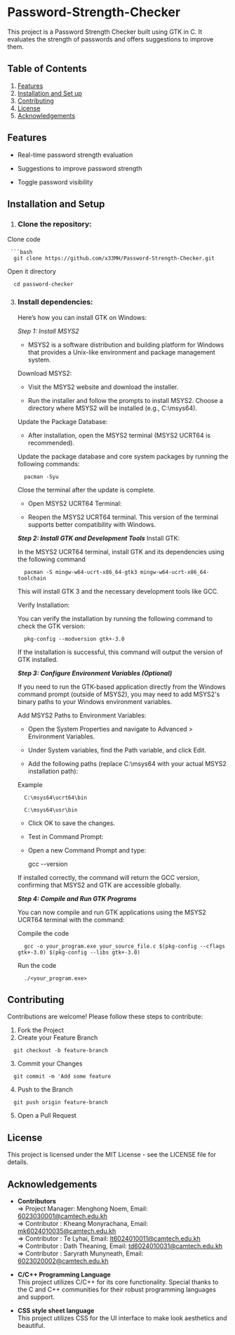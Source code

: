 # Password-Strength-Checker

This project is a Password Strength Checker built using GTK in C. It evaluates the strength of passwords and offers suggestions to improve them.

## Table of Contents
  1. [Features](#features)
  2. [Installation and Set up](#installation-and-setup)
  3. [Contributing](#contributing)
  4. [License](#license)
  5. [Acknowledgements](#acknowledgements)

## Features
   
   - Real-time password strength evaluation
         
   - Suggestions to improve password strength
         
   - Toggle password visibility

## Installation and Setup

1. ### **Clone the repository:**

  Clone code  
   
     ```bash
      git clone https://github.com/x33MH/Password-Strength-Checker.git
     
   
  Open it directory    
  
      cd password-checker

3. ### **Install dependencies:**
   
   Here’s how you can install GTK on Windows:
   
   _Step 1: Install MSYS2_
   
   - MSYS2 is a software distribution and building platform for Windows that provides a Unix-like environment and package management system.
   
   Download MSYS2:
   
   - Visit the MSYS2 website and download the installer.
   
   - Run the installer and follow the prompts to install MSYS2. Choose a directory where MSYS2 will be installed (e.g., C:\msys64).
      
   Update the Package Database:
   
   - After installation, open the MSYS2 terminal (MSYS2 UCRT64 is recommended).
   
   Update the package database and core system packages by running the following commands:
   
         pacman -Syu
            
   Close the terminal after the update is complete.
   
      - Open MSYS2 UCRT64 Terminal:
      
      - Reopen the MSYS2 UCRT64 terminal. This version of the terminal supports better compatibility with Windows.
   
   _**Step 2: Install GTK and Development Tools**_
   Install GTK:
   
      In the MSYS2 UCRT64 terminal, install GTK and its dependencies using the following command
           
         pacman -S mingw-w64-ucrt-x86_64-gtk3 mingw-w64-ucrt-x86_64-toolchain
            
      This will install GTK 3 and the necessary development tools like GCC.
      
      Verify Installation:
      
      You can verify the installation by running the following command to check the GTK version:
   
         pkg-config --modversion gtk+-3.0
         
      If the installation is successful, this command will output the version of GTK installed.
   
   _**Step 3: Configure Environment Variables (Optional)**_
   
      If you need to run the GTK-based application directly from the Windows command prompt (outside of MSYS2), you may need to add MSYS2's binary paths to your Windows environment variables.
      
      Add MSYS2 Paths to Environment Variables:
      
      - Open the System Properties and navigate to Advanced > Environment Variables.
      
      - Under System variables, find the Path variable, and click Edit.
      
      - Add the following paths (replace C:\msys64 with your actual MSYS2 installation path):

   Example
   
         C:\msys64\ucrt64\bin
         
         C:\msys64\usr\bin
      
      - Click OK to save the changes.
   
      - Test in Command Prompt:
      
      - Open a new Command Prompt and type:
   
         gcc --version
   
      If installed correctly, the command will return the GCC version, confirming that MSYS2 and GTK are accessible globally.
      
      _**Step 4: Compile and Run GTK Programs**_
      
      You can now compile and run GTK applications using the MSYS2 UCRT64 terminal with the command:

      Compile the code 

         gcc -o your_program.exe your_source_file.c $(pkg-config --cflags gtk+-3.0) $(pkg-config --libs gtk+-3.0)

      Run the code
   
         ./<your_program.exe>   
   
## Contributing

Contributions are welcome! Please follow these steps to contribute:

  1. Fork the Project
  2. Create your Feature Branch
  ```
    git checkout -b feature-branch
  ```
  3. Commit your Changes
  ```
    git commit -m 'Add some feature
  ```
  4. Push to the Branch
  ```
    git push origin feature-branch
  ```
  5. Open a Pull Request

## License

   This project is licensed under the MIT License - see the LICENSE file for details.

## Acknowledgements
  - **Contributors** <br>
  => Project Manager: Menghong Noem, Email: 6023030001@camtech.edu.kh  <br>
  => Contributor : Kheang Monyrachana, Email: mk6024010035@camtech.edu.kh <br>
  => Contributor : Te Lyhai, Email: lt6024010011@camtech.edu.kh <br>
  => Contributor : Dath Theaning, Email: td6024010031@camtech.edu.kh <br>
  => Contributor : Saryrath Munyneath, Email: 6023020002@camtech.edu.kh <br>

  - **C/C++ Programming Language** <br>
    This project utilizes C/C++ for its core functionality. Special thanks to the C and C++ communities for their robust programming languages and support.

  - **CSS style sheet language** <br>
    This project utilizes CSS for the UI interface to make look aesthetics and beautiful.

